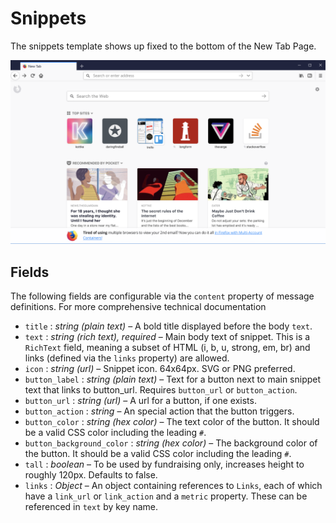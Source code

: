 # Snippets

The snippets template shows up fixed to the bottom of the New Tab Page.

![Screenshot of the new tab page snippet](../assets/snippet-example.png)

## Fields

The following fields are configurable via the `content` property of message definitions. For more comprehensive technical documentation

* `title` : *string (plain text)* – A bold title displayed before the body `text`.
* `text` : *string (rich text), required* – Main body text of snippet. This is a `RichText` field, meaning a subset of HTML (i, b, u, strong, em, br) and links (defined via the `links` property)  are allowed.
* `icon` : *string (url)* – Snippet icon. 64x64px. SVG or PNG preferred.
* `button_label` : *string (plain text)* – Text for a button next to main snippet text that links to button_url. Requires `button_url` or `button_action`.
* `button_url` : *string (url)* – A url for a button, if one exists.
* `button_action` : *string* – An special action that the button triggers.
* `button_color` : *string (hex color)* – The text color of the button. It should be a valid CSS color including the leading `#`.
* `button_background_color` : *string (hex color)* – The background color of the button. It should be a valid CSS color including the leading `#`.
* `tall` : *boolean* – To be used by fundraising only, increases height to roughly 120px. Defaults to false.
* `links` : *Object* – An object containing references to `Links`, each of which have a `link_url` or `link_action` and a `metric` property. These can be referenced in `text` by key name.
